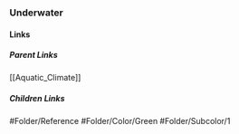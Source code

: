 ### Underwater
#### Links
##### Parent Links
[[Aquatic_Climate]]
##### Children Links
#Folder/Reference
#Folder/Color/Green
#Folder/Subcolor/1
